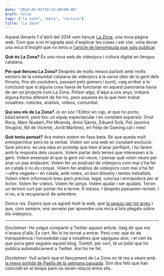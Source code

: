```yaml
---
date: "2014-04-02T18:54:00+00:00"
draft: false
tags: ["la zona", "meta", "lectura"]
title: "La Zona"
---
```

Aquest dimarts 1 d'abril del 2014 vam llançar [La Zona](http://www.lazona.cat), una nova pàgina web. Com que a mi m'agrada això d'explicar les coses i ser clar, volia donar una mica d'*insight* que no teniu a [l'article de benvinguda que vaig publicar](http://lazona.cat/2014/04/benvinguts-a-la-zona).

**Què és La Zona?** És una nova web de videojocs i cultura digital en llengua catalana. 

**Per què llenceu La Zona?** Després de molts mesos parlant amb molts sectors de la comunitat catalana de videojocs a la xarxa (des de la gent dels fòrums, fins als youtubers, passant pels *gamers* i punt), vaig arribar a la conclusió que si alguna cosa havia de funcionar en aquest panorama havia de ser un projecte com La Zona. Potser algú, d'aquí a uns anys, trobarà alguna forma diferent de fer-ho, però aquesta és la que hem trobat nosaltres: notícies, anàlisis, vídeos, comunitat.

**Qui sou els de La Zona?** Jo en sóc l'Editor en cap, el que ho porto, bàsicament; però tinc un equip espectacular i en constant expansió: Oriol Roca, Marc Nualart, Pol Miranda, Aniol Gàmiz, Eduard Solà, Pol Jaumira (Inugos), Nil de Vicente, Jordi Martínez, en Felip de Gaming.cat i més!

**Què teniu pensat?** Ara mateix estem en fase beta. Sé que queda molt *entrepierneur* però és la veritat. Volem ser una web en constant evolució. Som sincers: és una idea en prototip que hem d'anar perfilant, i ho farem amb la resposta dels usuaris. Volem parlar dels temes que interessen a la gent. Volem ensenyar el que la gent vol veure, i pensar què volen veure per anar un pas endavant. Volem fer un podcast de videojocs com mai s'ha fet en català (i no és conya). Volem fer anàlisis de videojocs com mai s'ha fet —altra vegada— en català, amb notes, un bon disseny i textos treballats. Volem oferir informació breu però precisa, legal, concisa i enriquidora per al lector. Volem fer vídeos. Volem fer pinya. Volem ajudar i ser ajudats. Tenim un termini curt per portar-ho a terme: 6 mesos. I després passarem revisió. I si no, a la recuperació de setembre.

Doncs res. Espero que us agradi molt la web, que [la seguiu per tot arreu](http://www.lazona.cat/contacte) i que, com sempre, ens serveixi per aprendre una mica a tots plegats sobre els videojocs. 

----------------------------

*Disclaimer*: He volgut compartir a Twitter aquest article. Vaig dir que me n'anava d'allà. És cert. No hi he tornat a entrar. Però crec que és de transparència i honestedat cap a vosaltres que sapigueu això, i el cert és que poca gent segueix aquest blog. Tumblr, per sort, té un botó que ho publica automàticament a Twitter. Així ho he fet.

*Disclaimer*: Vull aclarir que el llançament de La Zona no té res a veure amb [la meva sortida de Paella de la setmana passada](http://enricllonch.com/post/80909563403/tot-te-un-final). Són dos fets que han coincidit en el temps però no tenen relació entre ells.